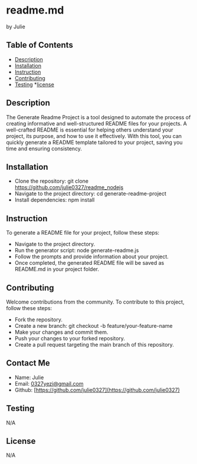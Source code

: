 # readme.md
by Julie
## Table of Contents
* [Description](#description)
* [Installation](#installation)
* [Instruction](#Instruction)
* [Contributing](#contributing)
* [Testing](#testing)
 *[license](#license)

## Description
The Generate Readme Project is a tool designed to automate the process of creating informative and well-structured README files for your projects. A well-crafted README is essential for helping others understand your project, its purpose, and how to use it effectively. With this tool, you can quickly generate a README template tailored to your project, saving you time and ensuring consistency.
## Installation
* Clone the repository: git clone https://github.com/julie0327/readme_nodejs
* Navigate to the project directory: cd generate-readme-project
* Install dependencies: npm install
## Instruction
To generate a README file for your project, follow these steps:
* Navigate to the project directory.
* Run the generator script: node generate-readme.js
* Follow the prompts and provide information about your project.
* Once completed, the generated README file will be saved as README.md in your project folder.
## Contributing
Welcome contributions from the community. To contribute to this project, follow these steps:
* Fork the repository.
* Create a new branch: git checkout -b feature/your-feature-name
* Make your changes and commit them.
* Push your changes to your forked repository.
* Create a pull request targeting the main branch of this repository.
## Contact Me
* Name: Julie
* Email: 0327yezi@gmail.com
* Github: [https://github.com/julie0327](https://github.com/julie0327)
## Testing
N/A
## License
N/A
    
